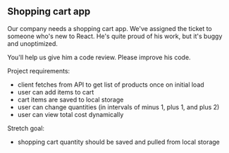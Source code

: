 ## Shopping cart app

Our company needs a shopping cart app. We've assigned the ticket to someone who's new to React.
He's quite proud of his work, but it's buggy and unoptimized.

You'll help us give him a code review.
Please improve his code.

Project requirements:
- client fetches from API to get list of products once on initial load
- user can add items to cart
- cart items are saved to local storage
- user can change quantities (in intervals of minus 1, plus 1, and plus 2)
- user can view total cost dynamically

Stretch goal:
- shopping cart quantity should be saved and pulled from local storage